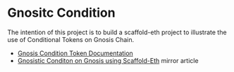 # Gnositc Condition

The intention of this project is to build a scaffold-eth project to illustrate the use of Conditional Tokens on Gnosis Chain.

- [Gnosis Condition Token Documentation](https://docs.gnosis.io/conditionaltokens/docs/ctftutorial01/)
- [Gnosistic Conditon on Gnosis using Scaffold-Eth]() mirror article 